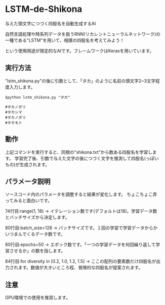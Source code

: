 # LSTM-de-Shikona
与えた頭文字につづく四股名を自動生成するAI

自然言語処理や時系列データを扱うRNN(リカレントニューラルネットワーク)の一種である"LSTM"を用いて、相撲の四股名を考えてみよう！

という使用用途が限定的なAIです。フレームワークはKerasを用いています。

## 実行方法

"lstm_shikona.py"の後に引数として、「タカ」のように名前の頭文字2~3文字程度入力します。
```
$python lstm_shikona.py "タカ"

#タカノボリ
#タカシマ
#タカノボリ
#タカモト

```
 

## 動作

上記コマンドを実行すると、同根の"shikona.txt"から数ある四股名を学習します。
学習完了後、引数で与えた文字の後につづく文字を推測して四股名(っぽいもの)が生成されます。

## パラメータ説明

ソースコード内のパラメータを調整すると結果が変化します。
ちょこちょこ弄ってみると面白いです。

74行目:range(1, 18) -> イテレーション数です(デフォルトは18)。学習データ数とバッチサイズから決定します。

80行目:batch_size=128 -> バッチサイズです。１回の学習で学習データからかいつまんでくるデータ数です。

80行目:epochs=50 -> エポック数です。「一つの学習データを何回繰り返して学習させるか」の数を指します。

84行目:for diversity in [0.2, 1.0, 1.2, 1.5] -> ここの配列の要素数だけ四股名が出力されます。数値が大きいところ程、冒険的な四股名が提案されます。


## 注意

GPU環境での使用を推奨します。
